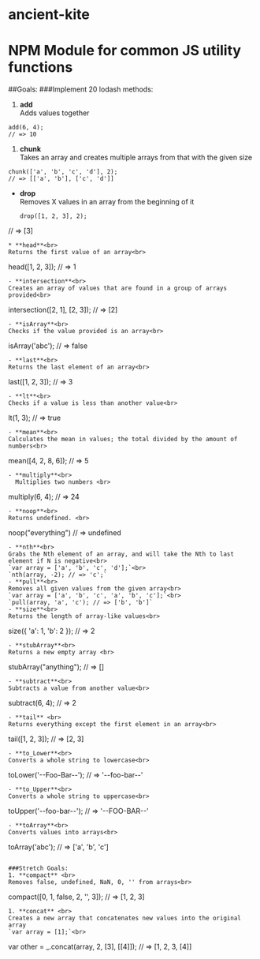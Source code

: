 # ancient-kite
# NPM Module for common JS utility functions

##Goals:
###Implement 20 lodash methods:

1. **add** <br>
  Adds values together<br>
  ```
  add(6, 4);
  // => 10
  ```
1. **chunk**<br>
  Takes an array and creates multiple arrays from that with the given size<br>
  ```
  chunk(['a', 'b', 'c', 'd'], 2);
// => [['a', 'b'], ['c', 'd']]
  ```
* **drop**<br>
  Removes X values in an array from the beginning of it<br>
  ```
  drop([1, 2, 3], 2);
// => [3]
  ```
* **head**<br>
  Returns the first value of an array<br>
  ```
  head([1, 2, 3]);
// => 1
  ```
- **intersection**<br>
  Creates an array of values that are found in a group of arrays provided<br>
  ```
  intersection([2, 1], [2, 3]);
// => [2]
  ```
- **isArray**<br>
  Checks if the value provided is an array<br>
  ```
  isArray('abc');
// => false
  ```
- **last**<br>
  Returns the last element of an array<br>
  ```
  last([1, 2, 3]);
// => 3
  ```
- **lt**<br>
  Checks if a value is less than another value<br>
  ```
  lt(1, 3);
// => true
  ```
- **mean**<br>
  Calculates the mean in values; the total divided by the amount of numbers<br>
  ```
  mean([4, 2, 8, 6]);
// => 5
```
- **multiply**<br>
  Multiplies two numbers <br>
  ```
  multiply(6, 4);
// => 24
  ```
- **noop**<br>
  Returns undefined. <br>
  ```
  noop("everything") // => undefined
  ```
- **nth**<br>
  Grabs the Nth element of an array, and will take the Nth to last element if N is negative<br>
  `var array = ['a', 'b', 'c', 'd'];`<br>
  `nth(array, -2); // => 'c';`
- **pull**<br>
  Removes all given values from the given array<br>
  `var array = ['a', 'b', 'c', 'a', 'b', 'c'];`<br>
  `pull(array, 'a', 'c'); // => ['b', 'b']`
- **size**<br>
  Returns the length of array-like values<br>
  ```
  size({ 'a': 1, 'b': 2 });
// => 2
  ```
- **stubArray**<br>
  Returns a new empty array <br>
  ```
  stubArray("anything");
  // => []
  ```
- **subtract**<br>
  Subtracts a value from another value<br>
  ```
  subtract(6, 4);
// => 2
  ```
- **tail** <br>
  Returns everything except the first element in an array<br>
  ```
  tail([1, 2, 3]);
// => [2, 3]
  ```
- **to_Lower**<br>
  Converts a whole string to lowercase<br>
  ```
  toLower('--Foo-Bar--');
// => '--foo-bar--'
  ```
- **to_Upper**<br>
  Converts a whole string to uppercase<br>
  ```
  toUpper('--foo-bar--');
// => '--FOO-BAR--'
  ```
- **toArray**<br>
  Converts values into arrays<br>
  ```
  toArray('abc');
// => ['a', 'b', 'c']
  ```

###Stretch Goals:
1. **compact** <br>
  Removes false, undefined, NaN, 0, '' from arrays<br>
  ```
  compact([0, 1, false, 2, '', 3]);
  // => [1, 2, 3]
  ```
1. **concat** <br>
  Creates a new array that concatenates new values into the original array 
  `var array = [1];`<br>
  ```
  var other = _.concat(array, 2, [3], [[4]]); // => [1, 2, 3, [4]]
  ```
